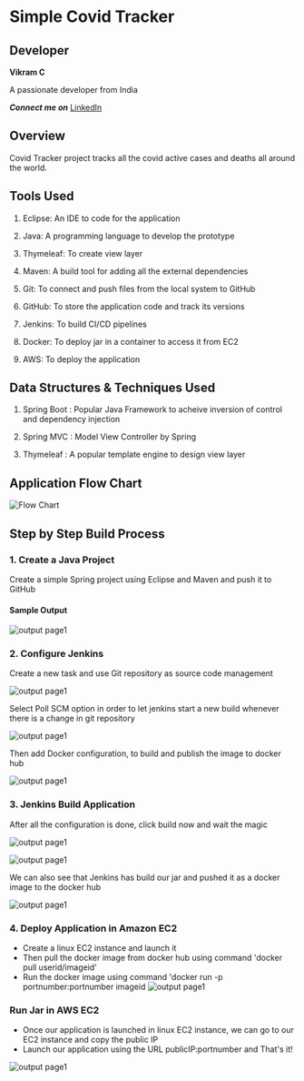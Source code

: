 # Simple Covid Tracker

## Developer 

**Vikram C**

A passionate developer from India

***Connect me on*** [LinkedIn](https://www.linkedin.com/in/mcvrvikram/)

## Overview
Covid Tracker project tracks all the covid active cases and deaths all around the world.
## Tools Used
1. Eclipse: An IDE to code for the application 

2. Java: A programming language to develop the prototype 

3. Thymeleaf: To create view layer

4. Maven: A build tool for adding all the external dependencies

5. Git: To connect and push files from the local system to GitHub 

6. GitHub: To store the application code and track its versions 

7. Jenkins: To build CI/CD pipelines

8. Docker: To deploy jar in a container to access it from EC2

9. AWS: To deploy the application

## Data Structures & Techniques Used
1. Spring Boot : Popular Java Framework to acheive inversion of control and dependency injection

2. Spring MVC : Model View Controller by Spring

3. Thymeleaf : A popular template engine to design view layer

## Application Flow Chart

![Flow Chart](https://github.com/mcvrvikram/sporty-shoes/blob/main/SportyShoes/Flowchart.PNG)

## Step by Step Build Process

### 1. Create a Java Project
Create a simple Spring project using Eclipse and Maven and push it to GitHub

#### Sample Output
![output page1](https://github.com/mcvrvikram/sporty-shoes/blob/main/SportyShoes/run-java-in-aws-ec2.PNG)

### 2. Configure Jenkins
 Create a new task and use Git repository as source code management
 
![output page1](https://github.com/mcvrvikram/sporty-shoes/blob/main/SportyShoes/jenkins-git-configure.PNG)

  Select Poll SCM option in order to let jenkins start a new build whenever there is a change in git repository
  
![output page1](https://github.com/mcvrvikram/sporty-shoes/blob/main/SportyShoes/Jenkins-CI-config.PNG)

Then add Docker configuration, to build and publish the image to docker hub

![output page1](https://github.com/mcvrvikram/sporty-shoes/blob/main/SportyShoes/jenkins-docker-config.PNG)

### 3. Jenkins Build Application

After all the configuration is done, click build now and wait the magic

![output page1](https://github.com/mcvrvikram/sporty-shoes/blob/main/SportyShoes/jenkins-build-success.PNG)


![output page1](https://github.com/mcvrvikram/sporty-shoes/blob/main/SportyShoes/jenkins-build-success-2.PNG)

We can also see that Jenkins has build our jar and pushed it as a docker image to the docker hub

![output page1](https://github.com/mcvrvikram/sporty-shoes/blob/main/SportyShoes/jenkins-docker-success.PNG)

### 4. Deploy Application in Amazon EC2
* Create a linux EC2 instance and launch it
* Then pull the docker image from docker hub using command 'docker pull userid/imageid'
* Run the docker image using command 'docker run -p portnumber:portnumber imageid
![output page1](https://github.com/mcvrvikram/sporty-shoes/blob/main/SportyShoes/deploy-docker-image-jar-file-ec2.PNG)

### Run Jar in AWS EC2
* Once our application is launched in linux EC2 instance, we can go to our EC2 instance and copy the public IP
* Launch our application using the URL publicIP:portnumber and That's it!

![output page1](https://github.com/mcvrvikram/sporty-shoes/blob/main/SportyShoes/run-java-in-aws-ec2.PNG)

